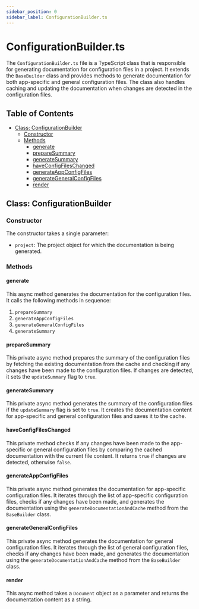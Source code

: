 ```yaml
---
sidebar_position: 0
sidebar_label: ConfigurationBuilder.ts
---
```


# ConfigurationBuilder.ts

The `ConfigurationBuilder.ts` file is a TypeScript class that is responsible for generating documentation for configuration files in a project. It extends the `BaseBuilder` class and provides methods to generate documentation for both app-specific and general configuration files. The class also handles caching and updating the documentation when changes are detected in the configuration files.

## Table of Contents

- [Class: ConfigurationBuilder](#class-configurationbuilder)
  - [Constructor](#constructor)
  - [Methods](#methods)
    - [generate](#generate)
    - [prepareSummary](#preparesummary)
    - [generateSummary](#generatesummary)
    - [haveConfigFilesChanged](#haveconfigfileschanged)
    - [generateAppConfigFiles](#generateappconfigfiles)
    - [generateGeneralConfigFiles](#generategeneralconfigfiles)
    - [render](#render)

## Class: ConfigurationBuilder

### Constructor

The constructor takes a single parameter:

- `project`: The project object for which the documentation is being generated.

### Methods

#### generate

This async method generates the documentation for the configuration files. It calls the following methods in sequence:

1. `prepareSummary`
2. `generateAppConfigFiles`
3. `generateGeneralConfigFiles`
4. `generateSummary`

#### prepareSummary

This private async method prepares the summary of the configuration files by fetching the existing documentation from the cache and checking if any changes have been made to the configuration files. If changes are detected, it sets the `updateSummary` flag to `true`.

#### generateSummary

This private async method generates the summary of the configuration files if the `updateSummary` flag is set to `true`. It creates the documentation content for app-specific and general configuration files and saves it to the cache.

#### haveConfigFilesChanged

This private method checks if any changes have been made to the app-specific or general configuration files by comparing the cached documentation with the current file content. It returns `true` if changes are detected, otherwise `false`.

#### generateAppConfigFiles

This private async method generates the documentation for app-specific configuration files. It iterates through the list of app-specific configuration files, checks if any changes have been made, and generates the documentation using the `generateDocumentationAndCache` method from the `BaseBuilder` class.

#### generateGeneralConfigFiles

This private async method generates the documentation for general configuration files. It iterates through the list of general configuration files, checks if any changes have been made, and generates the documentation using the `generateDocumentationAndCache` method from the `BaseBuilder` class.

#### render

This async method takes a `Document` object as a parameter and returns the documentation content as a string.